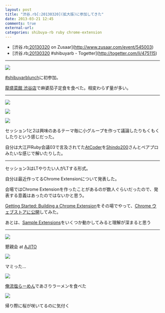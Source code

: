 ```yaml
---
layout: post
title: "渋谷.rb[:20130320](拡大版)に参加してきた"
date: 2013-03-21 12:45
comments: true
external-url:
categories: shibuya-rb ruby chrome-extension
---
```


- [渋谷.rb[:20130320](拡大版) on Zusaar](http://www.zusaar.com/event/545003)
- [渋谷.rb[:20130320](拡大版) #shibuyarb - Togetter](http://togetter.com/li/475115)

---

![](https://lh5.googleusercontent.com/-eolSfZRxNjU/UUnSI7c8n_I/AAAAAAAALfw/nNEqGd6v5tg/w249-h187/IMG_20130320_125424.jpg)

[#shibuyarblunch](http://shibuyarblunch.heroku.com/)に初参加。

[龍盛菜館 渋谷店](http://tabelog.com/tokyo/A1303/A130301/13028533/)で麻婆茄子定食を食べた。相変わらず量が多い。

---

![](https://lh6.googleusercontent.com/-tBOaOlf1REU/UUnSMT8HFuI/AAAAAAAALf8/ov2-4TqUAdo/w249-h187/IMG_20130320_184322.jpg)

![](https://lh4.googleusercontent.com/-1KgepSumN-I/UUnSPZXl_EI/AAAAAAAALgI/WGsshSf3zhA/w249-h187/IMG_20130320_184332.jpg)

![](https://lh5.googleusercontent.com/-9GzfYww5uQg/UUnSTEFbEXI/AAAAAAAALgU/3XAQbGi7654/w249-h187/IMG_20130320_184335.jpg)

セッション1と2は興味のあるテーマ毎に小グループを作って議論したりもくもくしたりという感じだった。

自分は大江戸Ruby会議03で言及されてた[AtCoder](http://atcoder.jp/)を[Shindo200](https://twitter.com/Shindo200)さんとペアプロみたいな感じで解いたりした。

---

セッション3はLTやりたい人がLTする形式。

自分は最近作ってるChrome Extensionについて発表した。

<script async class="speakerdeck-embed" data-id="b158aec0740b01306b5122000a1c8083" data-ratio="1.2994923857868" src="//speakerdeck.com/assets/embed.js"></script>

会場ではChrome Extensionを作ったことがあるのが数人ぐらいだったので、発表する意義はあったのではないかと思う。


[Getting Started: Building a Chrome Extension](http://developer.chrome.com/extensions/getstarted.html)をその場でやって、[Chrome ウェブストアに公開](https://chrome.google.com/webstore/detail/one-click-matz/becmpkhmoakfcmfggogachmemiceahda)してみた。


あとは、[Sample Extensions](https://developer.chrome.com/extensions/samples.html)をいくつか動かしてみると理解が深まると思う

---
![](https://lh5.googleusercontent.com/-KP0kruBlLeo/UUnSZmCtFWI/AAAAAAAALgg/F4f4_0z0Fy8/w249-h187/IMG_20130320_194519.jpg)

懇親会 at [AJITO](http://voyagegroup.com/business/office/office015/)

![](https://lh5.googleusercontent.com/-dzADzxb4ICA/UUnSmrEpcCI/AAAAAAAALg4/HAns47EGVOU/w249-h187/IMG_20130320_210448.jpg)

マミった...

![](https://lh6.googleusercontent.com/-WGsnYaiTy4k/UUnSpyNN7dI/AAAAAAAALhE/KfpmvNUIF6E/w249-h187/IMG_20130320_233453.jpg)

[俺流塩らーめん](http://tabelog.com/tokyo/A1303/A130301/13113820/)であさりラーメンを食べた

![](https://lh4.googleusercontent.com/-s7Swgycv_wQ/UUnSvohQp_I/AAAAAAAALhQ/Ij-SctFLoIs/w249-h187/IMG_20130321_000748.jpg)

帰り際に桜が咲いてるのに気付く